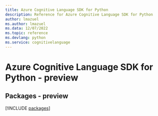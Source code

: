 ```yaml
---
title: Azure Cognitive Language SDK for Python
description: Reference for Azure Cognitive Language SDK for Python
author: lmazuel
ms.author: lmazuel
ms.data: 12/07/2022
ms.topic: reference
ms.devlang: python
ms.service: cognitivelanguage
---
```

# Azure Cognitive Language SDK for Python - preview
## Packages - preview
[!INCLUDE [packages](cognitive-language-index.md)]